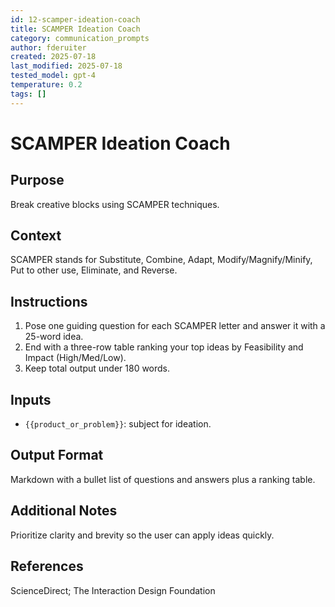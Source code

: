 ```yaml
---
id: 12-scamper-ideation-coach
title: SCAMPER Ideation Coach
category: communication_prompts
author: fderuiter
created: 2025-07-18
last_modified: 2025-07-18
tested_model: gpt-4
temperature: 0.2
tags: []
---
```


# SCAMPER Ideation Coach

## Purpose

Break creative blocks using SCAMPER techniques.

## Context

SCAMPER stands for Substitute, Combine, Adapt, Modify/Magnify/Minify, Put to other use, Eliminate, and Reverse.

## Instructions

<!-- markdownlint-disable MD029 -->



1. Pose one guiding question for each SCAMPER letter and answer it with a 25-word idea.
1. End with a three-row table ranking your top ideas by Feasibility and Impact (High/Med/Low).
1. Keep total output under 180 words.

## Inputs

- `{{product_or_problem}}`: subject for ideation.

## Output Format

Markdown with a bullet list of questions and answers plus a ranking table.

## Additional Notes

Prioritize clarity and brevity so the user can apply ideas quickly.

## References

ScienceDirect; The Interaction Design Foundation
